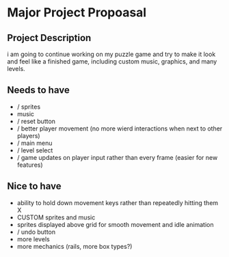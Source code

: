 # Major Project Propoasal

## Project Description

i am going to continue working on my puzzle game and try to make it look and feel like a finished game, including custom music, graphics, and many levels.

## Needs to have

- / sprites
-   music 
- / reset button 
- / better player movement (no more wierd interactions when next to other players) 
- / main menu 
- / level select 
- / game updates on player input rather than every frame (easier for new features) 

## Nice to have

-   ability to hold down movement keys rather than repeatedly hitting them X
-   CUSTOM sprites and music
-   sprites displayed above grid for smooth movement and idle animation
- / undo button 
-   more levels
-   more mechanics (rails, more box types?)